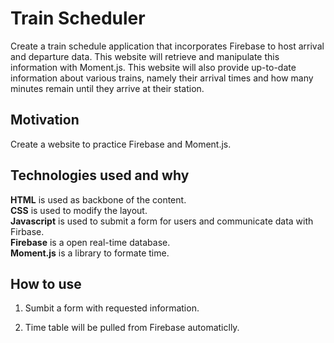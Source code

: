 # Train Scheduler
Create a train schedule application that incorporates Firebase to host arrival and departure data. This website will retrieve and manipulate this information with Moment.js. This website will also provide up-to-date information about various trains, namely their arrival times and how many minutes remain until they arrive at their station.

## Motivation
Create a website to practice Firebase and Moment.js.

## Technologies used and why
**HTML** is used as backbone of the content.  
**CSS** is used to modify the layout.  
**Javascript** is used to submit a form for users and communicate data with Firbase.  
**Firebase** is a open real-time database.  
**Moment.js** is a library to formate time.

## How to use
1. Sumbit a form with requested information.

2. Time table will be pulled from Firebase automaticlly.